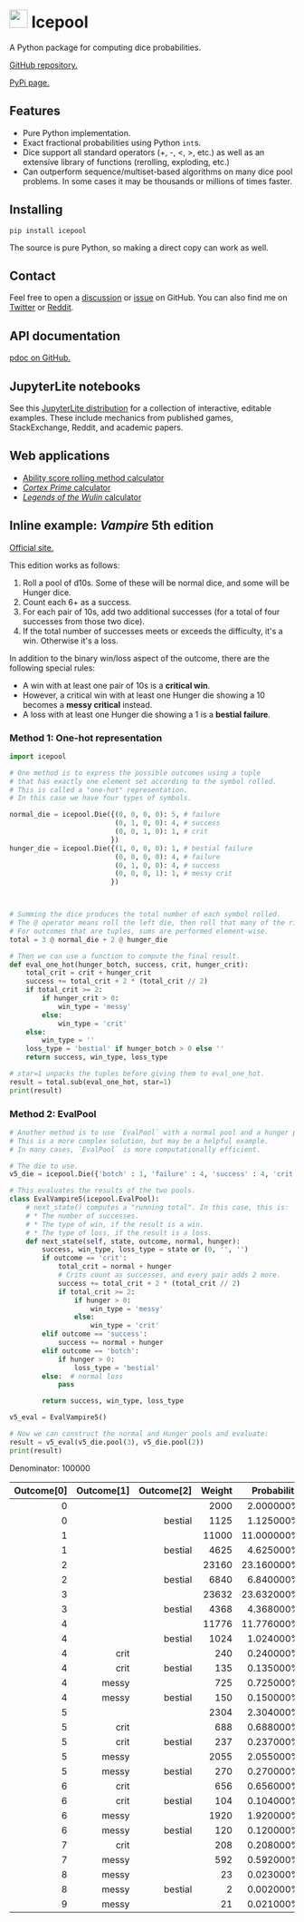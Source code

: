# <img width="32" height="32" src="https://highdiceroller.github.io/icepool/favicon.png" /> Icepool

A Python package for computing dice probabilities.

[GitHub repository.](https://github.com/HighDiceRoller/icepool)

[PyPi page.](https://pypi.org/project/icepool/)

## Features

* Pure Python implementation.
* Exact fractional probabilities using Python `int`s.
* Dice support all standard operators (+, -, <, >, etc.) as well as an extensive library of functions (rerolling, exploding, etc.)
* Can outperform sequence/multiset-based algorithms on many dice pool problems.
    In some cases it may be thousands or millions of times faster.

## Installing

```
pip install icepool
```

The source is pure Python, so making a direct copy can work as well.

## Contact

Feel free to open a [discussion](https://github.com/HighDiceRoller/icepool/discussions) or [issue](https://github.com/HighDiceRoller/icepool/issues) on GitHub. You can also find me on [Twitter](https://twitter.com/highdiceroller) or [Reddit](https://www.reddit.com/user/HighDiceRoller).

## API documentation

[pdoc on GitHub.](https://highdiceroller.github.io/icepool/apidoc/icepool.html)

## JupyterLite notebooks

See this [JupyterLite distribution](https://highdiceroller.github.io/icepool/notebooks/lab/index.html) for a collection of interactive, editable examples. These include mechanics from published games, StackExchange, Reddit, and academic papers.

## Web applications

* [Ability score rolling method calculator](https://highdiceroller.github.io/icepool/apps/ability_scores.html)
* [*Cortex Prime* calculator](https://highdiceroller.github.io/icepool/apps/cortex_prime.html)
* [*Legends of the Wulin* calculator](https://highdiceroller.github.io/icepool/apps/legends_of_the_wulin.html)

## Inline example: *Vampire* 5th edition

[Official site.](https://www.worldofdarkness.com/vampire-the-masquerade)

This edition works as follows:

1. Roll a pool of d10s. Some of these will be normal dice, and some will be Hunger dice.
2. Count each 6+ as a success.
3. For each pair of 10s, add two additional successes (for a total of four successes from those two dice).
4. If the total number of successes meets or exceeds the difficulty, it's a win. Otherwise it's a loss.

In addition to the binary win/loss aspect of the outcome, there are the following special rules:

* A win with at least one pair of 10s is a **critical win**.
* However, a critical win with at least one Hunger die showing a 10 becomes a **messy critical** instead.
* A loss with at least one Hunger die showing a 1 is a **bestial failure**.

### Method 1: One-hot representation

```python
import icepool

# One method is to express the possible outcomes using a tuple 
# that has exactly one element set according to the symbol rolled.
# This is called a "one-hot" representation.
# In this case we have four types of symbols.

normal_die = icepool.Die({(0, 0, 0, 0): 5, # failure
                          (0, 1, 0, 0): 4, # success
                          (0, 0, 1, 0): 1, # crit
                         })
hunger_die = icepool.Die({(1, 0, 0, 0): 1, # bestial failure
                          (0, 0, 0, 0): 4, # failure
                          (0, 1, 0, 0): 4, # success
                          (0, 0, 0, 1): 1, # messy crit
                         })



# Summing the dice produces the total number of each symbol rolled.
# The @ operator means roll the left die, then roll that many of the right die and sum.
# For outcomes that are tuples, sums are performed element-wise.
total = 3 @ normal_die + 2 @ hunger_die

# Then we can use a function to compute the final result.
def eval_one_hot(hunger_botch, success, crit, hunger_crit):
    total_crit = crit + hunger_crit
    success += total_crit + 2 * (total_crit // 2)
    if total_crit >= 2:
        if hunger_crit > 0:
            win_type = 'messy'
        else:
            win_type = 'crit'
    else:
        win_type = ''
    loss_type = 'bestial' if hunger_botch > 0 else ''
    return success, win_type, loss_type

# star=1 unpacks the tuples before giving them to eval_one_hot.
result = total.sub(eval_one_hot, star=1)
print(result)
```

### Method 2: EvalPool

```python
# Another method is to use `EvalPool` with a normal pool and a hunger pool.
# This is a more complex solution, but may be a helpful example.
# In many cases, `EvalPool` is more computationally efficient.

# The die to use.
v5_die = icepool.Die({'botch' : 1, 'failure' : 4, 'success' : 4, 'crit' : 1})

# This evaluates the results of the two pools.
class EvalVampire5(icepool.EvalPool):
    # next_state() computes a "running total". In this case, this is:
    # * The number of successes.
    # * The type of win, if the result is a win.
    # * The type of loss, if the result is a loss.
    def next_state(self, state, outcome, normal, hunger):
        success, win_type, loss_type = state or (0, '', '')
        if outcome == 'crit':
            total_crit = normal + hunger
            # Crits count as successes, and every pair adds 2 more.
            success += total_crit + 2 * (total_crit // 2)
            if total_crit >= 2:
                if hunger > 0:
                    win_type = 'messy'
                else:
                    win_type = 'crit'
        elif outcome == 'success':
            success += normal + hunger
        elif outcome == 'botch':
            if hunger > 0:
                loss_type = 'bestial'
        else:  # normal loss
            pass

        return success, win_type, loss_type

v5_eval = EvalVampire5()

# Now we can construct the normal and Hunger pools and evaluate:
result = v5_eval(v5_die.pool(3), v5_die.pool(2))
print(result)
```

Denominator: 100000

| Outcome[0] | Outcome[1] | Outcome[2] | Weight | Probability |
|-----------:|-----------:|-----------:|-------:|------------:|
|          0 |            |            |   2000 |   2.000000% |
|          0 |            |    bestial |   1125 |   1.125000% |
|          1 |            |            |  11000 |  11.000000% |
|          1 |            |    bestial |   4625 |   4.625000% |
|          2 |            |            |  23160 |  23.160000% |
|          2 |            |    bestial |   6840 |   6.840000% |
|          3 |            |            |  23632 |  23.632000% |
|          3 |            |    bestial |   4368 |   4.368000% |
|          4 |            |            |  11776 |  11.776000% |
|          4 |            |    bestial |   1024 |   1.024000% |
|          4 |       crit |            |    240 |   0.240000% |
|          4 |       crit |    bestial |    135 |   0.135000% |
|          4 |      messy |            |    725 |   0.725000% |
|          4 |      messy |    bestial |    150 |   0.150000% |
|          5 |            |            |   2304 |   2.304000% |
|          5 |       crit |            |    688 |   0.688000% |
|          5 |       crit |    bestial |    237 |   0.237000% |
|          5 |      messy |            |   2055 |   2.055000% |
|          5 |      messy |    bestial |    270 |   0.270000% |
|          6 |       crit |            |    656 |   0.656000% |
|          6 |       crit |    bestial |    104 |   0.104000% |
|          6 |      messy |            |   1920 |   1.920000% |
|          6 |      messy |    bestial |    120 |   0.120000% |
|          7 |       crit |            |    208 |   0.208000% |
|          7 |      messy |            |    592 |   0.592000% |
|          8 |      messy |            |     23 |   0.023000% |
|          8 |      messy |    bestial |      2 |   0.002000% |
|          9 |      messy |            |     21 |   0.021000% |
